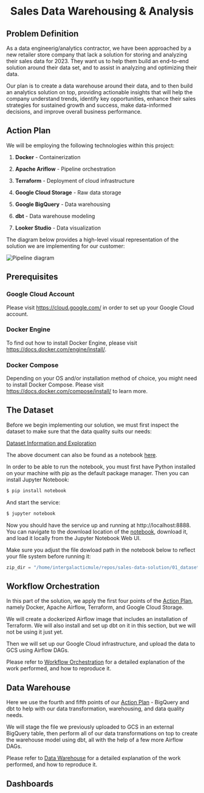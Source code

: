 # <div align="center">Sales Data Warehousing & Analysis</div>

## Problem Definition

As a data engineerig/analytics contractor, we have been approached by a new retailer store company that lack a solution for storing and analyzing their sales data for 2023. They want us to help them build an end-to-end solution around their data set, and to assist in analyzing and optimizing their data.

Our plan is to create a data warehouse around their data, and to then build an analytics solution on top, providing actionable insights that will help the company understand trends, identify key opportunities, enhance their sales strategies for sustained growth and success, make data-informed decisions, and improve overall business performance.

## Action Plan

We will be employing the following technologies within this project:

1. **Docker** - Containerization

2. **Apache Ariflow** - Pipeline orchestration

3. **Terraform** - Deployment of cloud infrastructure

4. **Google Cloud Storage** - Raw data storage

5. **Google BigQuery** - Data warehousing

6. **dbt** - Data warehouse modeling

7. **Looker Studio** - Data visualization

The diagram below provides a high-level visual representation of the solution we are implementing for our customer:

![Pipeline diagram](./images/workflow_diagram.png)

## Prerequisites

### Google Cloud Account

Please visit https://cloud.google.com/ in order to set up your Google Cloud account.

### Docker Engine

To find out how to install Docker Engine, please visit https://docs.docker.com/engine/install/.

### Docker Compose

Depending on your OS and/or installation method of choice, you might need to install Docker Compose. Please visit https://docs.docker.com/compose/install/ to learn more.

## The Dataset

Before we begin implementing our solution, we must first inspect the dataset to make sure that the data quality suits our needs:

[Dataset Information and Exploration](./01_dataset/README.md)

The above document can also be found as a notebook [here](./01_dataset/dataset_exploration.ipynb).

In order to be able to run the notebook, you must first have Python installed on your machine with pip as the default package manager. Then you can install Jupyter Notebook:

```bash
$ pip install notebook
```

And start the service:

```bash
$ jupyter notebook
```

Now you should have the service up and running at http://localhost:8888. You can navigate to the download location of the [notebook](./01_dataset/dataset_exploration.ipynb), download it, and load it locally from the Jupyter Notebook Web UI.

Make sure you adjust the file dowload path in the notebook below to reflect your file system before running it:

```python
zip_dir = "/home/intergalacticmule/repos/sales-data-solution/01_dataset/"
```

## Workflow Orchestration

In this part of the solution, we apply the first four points of the [Action Plan](#action-plan), namely Docker, Apache Airflow, Terraform, and Google Cloud Storage.

We will create a dockerized Airflow image that includes an installation of Terraform. We will also install and set up dbt on it in this section, but we will not be using it just yet.

Then we will set up our Google Cloud infrastructure, and upload the data to GCS using Airflow DAGs.

Please refer to [Workflow Orchestration](./02_workflow_orchestration/README.md) for a detailed explanation of the work performed, and how to reproduce it.

## Data Warehouse

Here we use the fourth and fifth points of our [Action Plan](#action-plan) - BigQuery and dbt to help with our data transformation, warehousing, and data quality needs.

We will stage the file we previously uploaded to GCS in an external BigQuery table, then perform all of our data transformations on top to create the warehouse model using dbt, all with the help of a few more Airflow DAGs.

Please refer to [Data Warehouse](./03_data_warehouse/README.md) for a detailed explanation of the work performed, and how to reproduce it.

## Dashboards
